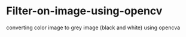 # Filter-on-image-using-opencv
converting color image to grey image (black and white) using opencva
